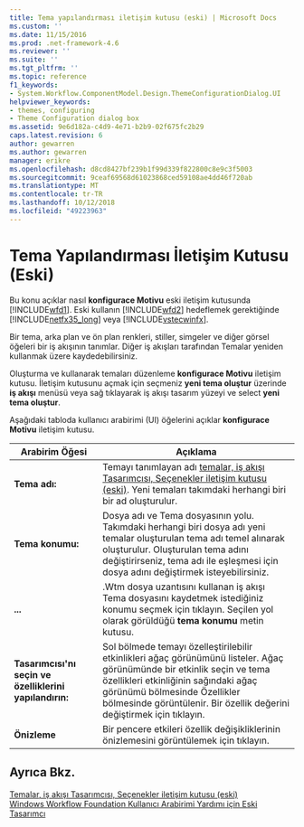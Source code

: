 ```yaml
---
title: Tema yapılandırması iletişim kutusu (eski) | Microsoft Docs
ms.custom: ''
ms.date: 11/15/2016
ms.prod: .net-framework-4.6
ms.reviewer: ''
ms.suite: ''
ms.tgt_pltfrm: ''
ms.topic: reference
f1_keywords:
- System.Workflow.ComponentModel.Design.ThemeConfigurationDialog.UI
helpviewer_keywords:
- themes, configuring
- Theme Configuration dialog box
ms.assetid: 9e6d182a-c4d9-4e71-b2b9-02f675fc2b29
caps.latest.revision: 6
author: gewarren
ms.author: gewarren
manager: erikre
ms.openlocfilehash: d8cd8427bf239b1f99d339f822800c8e9c3f5003
ms.sourcegitcommit: 9ceaf69568d61023868ced59108ae4dd46f720ab
ms.translationtype: MT
ms.contentlocale: tr-TR
ms.lasthandoff: 10/12/2018
ms.locfileid: "49223963"
---
```

# <a name="theme-configuration-dialog-box-legacy"></a>Tema Yapılandırması İletişim Kutusu (Eski)
Bu konu açıklar nasıl **konfigurace Motivu** eski iletişim kutusunda [!INCLUDE[wfd1](../includes/wfd1-md.md)]. Eski kullanın [!INCLUDE[wfd2](../includes/wfd2-md.md)] hedeflemek gerektiğinde [!INCLUDE[netfx35_long](../includes/netfx35-long-md.md)] veya [!INCLUDE[vstecwinfx](../includes/vstecwinfx-md.md)].  
  
 Bir tema, arka plan ve ön plan renkleri, stiller, simgeler ve diğer görsel öğeleri bir iş akışının tanımlar. Diğer iş akışları tarafından Temalar yeniden kullanmak üzere kaydedebilirsiniz.  
  
 Oluşturma ve kullanarak temaları düzenleme **konfigurace Motivu** iletişim kutusu. İletişim kutusunu açmak için seçmeniz **yeni tema oluştur** üzerinde **iş akışı** menüsü veya sağ tıklayarak iş akışı tasarım yüzeyi ve select **yeni tema oluştur**.  
  
 Aşağıdaki tabloda kullanıcı arabirimi (UI) öğelerini açıklar **konfigurace Motivu** iletişim kutusu.  
  
|Arabirim Öğesi|Açıklama|  
|----------------|-----------------|  
|**Tema adı:**|Temayı tanımlayan adı [temalar, iş akışı Tasarımcısı, Seçenekler iletişim kutusu (eski)](../workflow-designer/themes-workflow-designer-options-dialog-box-legacy.md). Yeni temaları takımdaki herhangi biri bir ad oluşturulur.|  
|**Tema konumu:**|Dosya adı ve Tema dosyasının yolu. Takımdaki herhangi biri dosya adı yeni temalar oluşturulan tema adı temel alınarak oluşturulur. Oluşturulan tema adını değiştirirseniz, tema adı ile eşleşmesi için dosya adını değiştirmek isteyebilirsiniz.|  
|**...**|.Wtm dosya uzantısını kullanan iş akışı Tema dosyasını kaydetmek istediğiniz konumu seçmek için tıklayın. Seçilen yol olarak görüldüğü **tema konumu** metin kutusu.|  
|**Tasarımcısı'nı seçin ve özelliklerini yapılandırın:**|Sol bölmede temayı özelleştirilebilir etkinlikleri ağaç görünümünü listeler. Ağaç görünümünde bir etkinlik seçin ve tema özellikleri etkinliğinin sağındaki ağaç görünümü bölmesinde Özellikler bölmesinde görüntülenir. Bir özellik değerini değiştirmek için tıklayın.|  
|**Önizleme**|Bir pencere etkileri özellik değişikliklerinin önizlemesini görüntülemek için tıklayın.|  
  
## <a name="see-also"></a>Ayrıca Bkz.  
 [Temalar, iş akışı Tasarımcısı, Seçenekler iletişim kutusu (eski)](../workflow-designer/themes-workflow-designer-options-dialog-box-legacy.md)   
 [Windows Workflow Foundation Kullanıcı Arabirimi Yardımı için Eski Tasarımcı](../workflow-designer/legacy-designer-for-windows-workflow-foundation-ui-help.md)